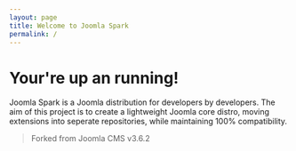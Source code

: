 ```yaml
---
layout: page
title: Welcome to Joomla Spark
permalink: /
---
```


# Your're up an running!

Joomla Spark is a Joomla distribution for developers by developers. The aim of this project is to create a lightweight Joomla core distro, moving extensions into seperate repositories, while maintaining 100% compatibility.

> Forked from Joomla CMS v3.6.2

